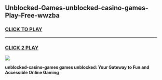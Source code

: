 
## Unblocked-Games-unblocked-casino-games-Play-Free-wwzba
<h3>
<a href="https://premium76.site?title=unblocked-casino-games&ref=21A">CLICK TO PLAY</a></h3>
<hr>

<h3>
<a href="https://premium76.site?title=unblocked-casino-games&ref=21A">CLICK 2 PLAY</a>
  
</h3>

<a href="https://premium76.site?title=unblocked-casino-games&ref=21A"><img src="https://clearcache.store/games.png"></a>


**unblocked-casino-games games unblocked: Your Gateway to Fun and Accessible Online Gaming**
